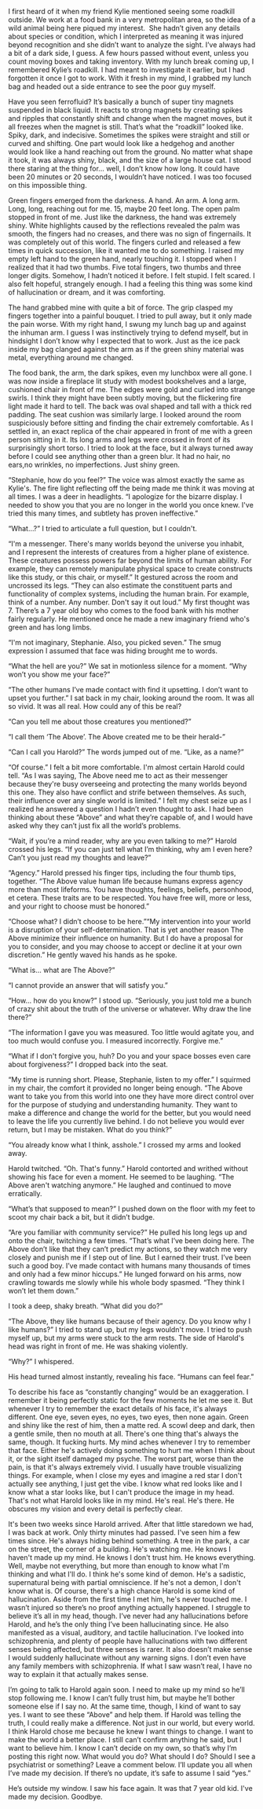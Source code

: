 I first heard of it when my friend Kylie mentioned seeing some roadkill outside. We work at a food bank in a very metropolitan area, so the idea of a wild animal being here piqued my interest.  She hadn’t given any details about species or condition, which I interpreted as meaning it was injured beyond recognition and she didn’t want to analyze the sight. I’ve always had a bit of a dark side, I guess. A few hours passed without event, unless you count moving boxes and taking inventory. With my lunch break coming up, I remembered Kylie’s roadkill. I had meant to investigate it earlier, but I had forgotten it once I got to work. With it fresh in my mind, I grabbed my lunch bag and headed out a side entrance to see the poor guy myself.

Have you seen ferrofluid? It’s basically a bunch of super tiny magnets suspended in black liquid. It reacts to strong magnets by creating spikes and ripples that constantly shift and change when the magnet moves, but it all freezes when the magnet is still. That’s what the “roadkill” looked like. Spiky, dark, and indecisive. Sometimes the spikes were straight and still or curved and shifting. One part would look like a hedgehog and another would look like a hand reaching out from the ground. No matter what shape it took, it was always shiny, black, and the size of a large house cat. I stood there staring at the thing for… well, I don’t know how long. It could have been 20 minutes or 20 seconds, I wouldn’t have noticed. I was too focused on this impossible thing.

Green fingers emerged from the darkness. A hand. An arm. A long arm. Long, long, reaching out for me. 15, maybe 20 feet long. The open palm stopped in front of me. Just like the darkness, the hand was extremely shiny. White highlights caused by the reflections revealed the palm was smooth, the fingers had no creases, and there was no sign of fingernails. It was completely out of this world. The fingers curled and released a few times in quick succession, like it wanted me to do something. I raised my empty left hand to the green hand, nearly touching it. I stopped when I realized that it had two thumbs. Five total fingers, two thumbs and three longer digits. Somehow, I hadn’t noticed it before. I felt stupid. I felt scared. I also felt hopeful, strangely enough. I had a feeling this thing was some kind of hallucination or dream, and it was comforting.

The hand grabbed mine with quite a bit of force. The grip clasped my fingers together into a painful bouquet. I tried to pull away, but it only made the pain worse. With my right hand, I swung my lunch bag up and against the inhuman arm. I guess I was instinctively trying to defend myself, but in hindsight I don’t know why I expected that to work. Just as the ice pack inside my bag clanged against the arm as if the green shiny material was metal, everything around me changed.

The food bank, the arm, the dark spikes, even my lunchbox were all gone. I was now inside a fireplace lit study with modest bookshelves and a large, cushioned chair in front of me. The edges were gold and curled into strange swirls. I think they might have been subtly moving, but the flickering fire light made it hard to tell. The back was oval shaped and tall with a thick red padding. The seat cushion was similarly large. I looked around the room suspiciously before sitting and finding the chair extremely comfortable. As I settled in, an exact replica of the chair appeared in front of me with a green person sitting in it. Its long arms and legs were crossed in front of its surprisingly short torso. I tried to look at the face, but it always turned away before I could see anything other than a green blur. It had no hair, no ears,no wrinkles, no imperfections. Just shiny green.

“Stephanie, how do you feel?” The voice was almost exactly the same as Kylie's. The fire light reflecting off the being made me think it was moving at all times. I was a deer in headlights. “I apologize for the bizarre display. I needed to show you that you are no longer in the world you once knew. I've tried this many times, and subtlety has proven ineffective.”

“What…?” I tried to articulate a full question, but I couldn't.

“I'm a messenger. There's many worlds beyond the universe you inhabit, and I represent the interests of creatures from a higher plane of existence. These creatures possess powers far beyond the limits of human ability. For example, they can remotely manipulate physical space to create constructs like this study, or this chair, or myself.” It gestured across the room and uncrossed its legs. “They can also estimate the constituent parts and functionality of complex systems, including the human brain. For example, think of a number. Any number. Don't say it out loud.” My first thought was 7. There’s a 7 year old boy who comes to the food bank with his mother fairly regularly. He mentioned once he made a new imaginary friend who's green and has long limbs.

“I'm not imaginary, Stephanie. Also, you picked seven.” The smug expression I assumed that face was hiding brought me to words.

“What the hell are you?” We sat in motionless silence for a moment. “Why won’t you show me your face?”

“The other humans I’ve made contact with find it upsetting. I don’t want to upset you further.” I sat back in my chair, looking around the room. It was all so vivid. It was all real. How could any of this be real?

“Can you tell me about those creatures you mentioned?”

“I call them ‘The Above’. The Above created me to be their herald-”

“Can I call you Harold?” The words jumped out of me. “Like, as a name?”

“Of course.” I felt a bit more comfortable. I'm almost certain Harold could tell. “As I was saying, The Above need me to act as their messenger because they're busy overseeing and protecting the many worlds beyond this one. They also have conflict and strife between themselves. As such, their influence over any single world is limited.” I felt my chest seize up as I realized he answered a question I hadn’t even thought to ask. I had been thinking about these “Above” and what they’re capable of, and I would have asked why they can’t just fix all the world’s problems.

“Wait, if you’re a mind reader, why are you even talking to me?” Harold crossed his legs. “If you can just tell what I’m thinking, why am I even here? Can’t you just read my thoughts and leave?”

“Agency.” Harold pressed his finger tips, including the four thumb tips, together. “The Above value human life because humans express agency more than most lifeforms. You have thoughts, feelings, beliefs, personhood, et cetera. These traits are to be respected. You have free will, more or less, and your right to choose must be honored.”

“Choose what? I didn’t choose to be here.”“My intervention into your world is a disruption of your self-determination. That is yet another reason The Above minimize their influence on humanity. But I do have a proposal for you to consider, and you may choose to accept or decline it at your own discretion.” He gently waved his hands as he spoke.

“What is… what are The Above?”

“I cannot provide an answer that will satisfy you.”

“How… how do you know?” I stood up. “Seriously, you just told me a bunch of crazy shit about the truth of the universe or whatever. Why draw the line there?”

“The information I gave you was measured. Too little would agitate you, and too much would confuse you. I measured incorrectly. Forgive me.”

“What if I don't forgive you, huh? Do you and your space bosses even care about forgiveness?” I dropped back into the seat.

“My time is running short. Please, Stephanie, listen to my offer.” I squirmed in my chair, the comfort it provided no longer being enough. “The Above want to take you from this world into one they have more direct control over for the purpose of studying and understanding humanity. They want to make a difference and change the world for the better, but you would need to leave the life you currently live behind. I do not believe you would ever return, but I may be mistaken. What do you think?”

“You already know what I think, asshole.” I crossed my arms and looked away.

Harold twitched. “Oh. That's funny.” Harold contorted and writhed without showing his face for even a moment. He seemed to be laughing. “The Above aren't watching anymore.” He laughed and continued to move erratically.

“What’s that supposed to mean?” I pushed down on the floor with my feet to scoot my chair back a bit, but it didn’t budge.

“Are you familiar with community service?” He pulled his long legs up and onto the chair, twitching a few times. “That’s what I’ve been doing here. The Above don’t like that they can’t predict my actions, so they watch me very closely and punish me if I step out of line. But I earned their trust. I’ve been such a good boy. I’ve made contact with humans many thousands of times and only had a few minor hiccups.” He lunged forward on his arms, now crawling towards me slowly while his whole body spasmed. “They think I won’t let them down.”

I took a deep, shaky breath. “What did you do?”

“The Above, they like humans because of their agency. Do you know why I like humans?” I tried to stand up, but my legs wouldn't move. I tried to push myself up, but my arms were stuck to the arm rests. The side of Harold's head was right in front of me. He was shaking violently.

“Why?” I whispered.

His head turned almost instantly, revealing his face. “Humans can feel fear.”

To describe his face as “constantly changing” would be an exaggeration. I remember it being perfectly static for the few moments he let me see it. But whenever I try to remember the exact details of his face, it's always different. One eye, seven eyes, no eyes, two eyes, then none again. Green and shiny like the rest of him, then a matte red. A scowl deep and dark, then a gentle smile, then no mouth at all. There's one thing that's always the same, though. It fucking hurts. My mind aches whenever I try to remember that face. Either he's actively doing something to hurt me when I think about it, or the sight itself damaged my psyche. The worst part, worse than the pain, is that it's always extremely vivid. I usually have trouble visualizing things. For example, when I close my eyes and imagine a red star I don't actually see anything, I just get the vibe. I know what red looks like and I know what a star looks like, but I can't produce the image in my head. That's not what Harold looks like in my mind. He's real. He's there. He obscures my vision and every detail is perfectly clear.

It's been two weeks since Harold arrived. After that little staredown we had, I was back at work. Only thirty minutes had passed. I've seen him a few times since. He's always hiding behind something. A tree in the park, a car on the street, the corner of a building. He's watching me. He knows I haven't made up my mind. He knows I don't trust him. He knows everything. Well, maybe not everything, but more than enough to know what I'm thinking and what I'll do. I think he's some kind of demon. He's a sadistic, supernatural being with partial omniscience. If he's not a demon, I don't know what is. Of course, there's a high chance Harold is some kind of hallucination. Aside from the first time I met him, he's never touched me. I wasn’t injured so there’s no proof anything actually happened. I struggle to believe it’s all in my head, though. I’ve never had any hallucinations before Harold, and he’s the only thing I’ve been hallucinating since. He also manifested as a visual, auditory, and tactile hallucination. I’ve looked into schizophrenia, and plenty of people have hallucinations with two different senses being affected, but three senses is rarer. It also doesn’t make sense I would suddenly hallucinate without any warning signs. I don’t even have any family members with schizophrenia. If what I saw wasn’t real, I have no way to explain it that actually makes sense.

I’m going to talk to Harold again soon. I need to make up my mind so he’ll stop following me. I know I can’t fully trust him, but maybe he’ll bother someone else if I say no. At the same time, though, I kind of want to say yes. I want to see these “Above” and help them. If Harold was telling the truth, I could really make a difference. Not just in our world, but every world. I think Harold chose me because he knew I want things to change. I want to make the world a better place. I still can’t confirm anything he said, but I want to believe him. I know I can’t decide on my own, so that’s why I’m posting this right now. What would you do? What should I do? Should I see a psychiatrist or something? Leave a comment below. I’ll update you all when I’ve made my decision. If there’s no update, it’s safe to assume I said “yes.”

He’s outside my window. I saw his face again. It was that 7 year old kid. I've made my decision. Goodbye.
